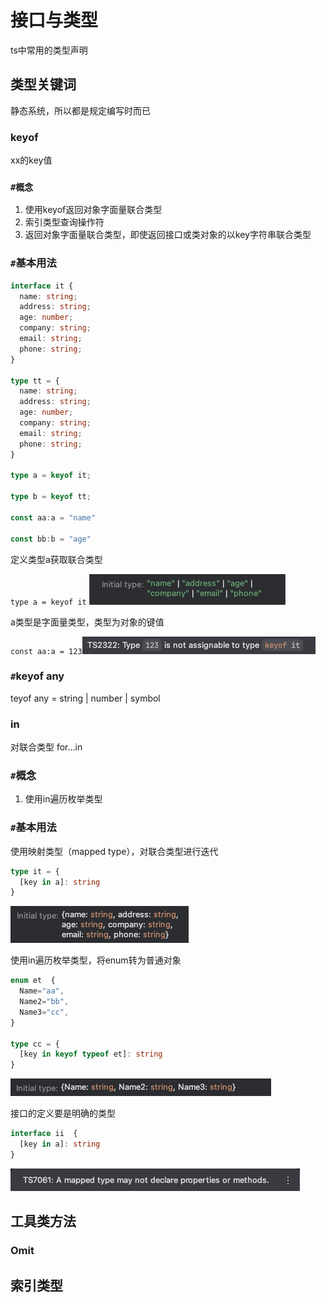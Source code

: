 # 接口与类型

ts中常用的类型声明



## 类型关键词

静态系统，所以都是规定编写时而已



### keyof

xx的key值



### `#概念`

1. 使用keyof返回对象字面量联合类型
2. 索引类型查询操作符
3. 返回对象字面量联合类型，即使返回接口或类对象的以key字符串联合类型



### `#`基本用法

~~~ts
interface it {
  name: string;
  address: string;
  age: number;
  company: string;
  email: string;
  phone: string;
}

type tt = {
  name: string;
  address: string;
  age: number;
  company: string;
  email: string;
  phone: string;
}

type a = keyof it;

type b = keyof tt;

const aa:a = "name"
  
const bb:b = "age"
~~~

定义类型a获取联合类型

`type a = keyof it` ![image-20240624084951870](https://raw.githubusercontent.com/levi33Y/Pictures/main/image-20240624084951870.png)

a类型是字面量类型，类型为对象的键值

`const aa:a = 123`![image-20240624085227934](https://raw.githubusercontent.com/levi33Y/Pictures/main/image-20240624085227934.png)



### `#`keyof any

teyof any = string | number | symbol

### in

对联合类型 for...in



### `#`概念

1. 使用in遍历枚举类型



### `#`基本用法

使用映射类型（mapped type），对联合类型进行迭代

~~~ts
type it = {
  [key in a]: string
}
~~~

![image-20240624114054722](https://raw.githubusercontent.com/levi33Y/Pictures/main/image-20240624114054722.png)

使用in遍历枚举类型，将enum转为普通对象

~~~ts
enum et  {
  Name="aa",
  Name2="bb",
  Name3="cc",
}

type cc = {
  [key in keyof typeof et]: string
}
~~~

![image-20240624153633219](https://raw.githubusercontent.com/levi33Y/Pictures/main/image-20240624153633219.png)



接口的定义要是明确的类型

```ts
interface ii  {
  [key in a]: string
}
```

![image-20240624112235030](https://raw.githubusercontent.com/levi33Y/Pictures/main/image-20240624112235030.png)





## 工具类方法

### Omit



## 索引类型

